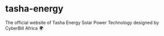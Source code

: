 # tasha-energy
The official website of Tasha Energy Solar Power Technology designed by CyberBill Africa 🌍 
